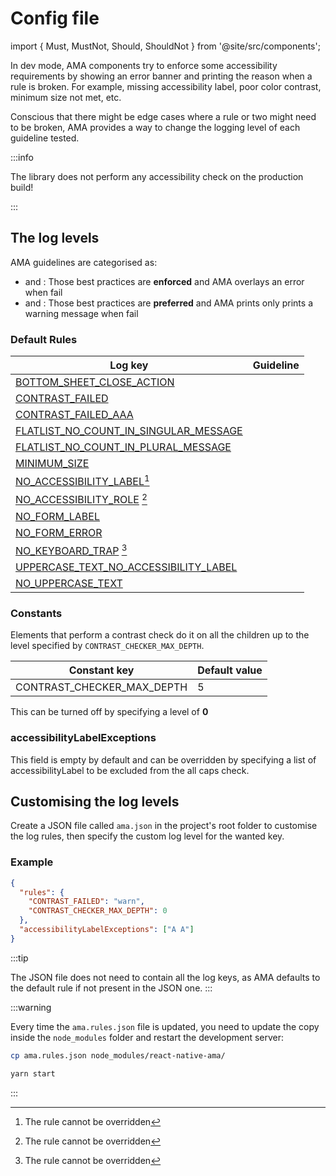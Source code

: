 # Config file

import { Must, MustNot, Should, ShouldNot } from '@site/src/components';

In dev mode, AMA components try to enforce some accessibility requirements by showing an error banner and printing the reason when a rule is broken. For example, missing accessibility label, poor color contrast, minimum size not met, etc.

Conscious that there might be edge cases where a rule or two might need to be broken, AMA provides a way to change the logging level of each guideline tested.

:::info

The library does not perform any accessibility check on the production build!

:::

## The log levels

AMA guidelines are categorised as:

- <Must /> and <MustNot />: Those best practices are <b>enforced</b> and AMA overlays an error when fail
- <Should /> and <ShouldNot />: Those best practices are <b>preferred</b> and AMA prints only prints a warning message when fail

### Default Rules

| Log key                                                                                             | Guideline   |
| --------------------------------------------------------------------------------------------------- | ----------- |
| [BOTTOM_SHEET_CLOSE_ACTION](../guidelines/bottomsheet)                                              | <Must />    |
| [CONTRAST_FAILED](../guidelines/contrast)                                                           | <Must />    |
| [CONTRAST_FAILED_AAA](../guidelines/contrast)                                                       | <Should />  |
| [FLATLIST_NO_COUNT_IN_SINGULAR_MESSAGE](../guidelines/lists-grids)                                  | <Should />  |
| [FLATLIST_NO_COUNT_IN_PLURAL_MESSAGE](../guidelines/lists-grids)                                    | <Must />    |
| [MINIMUM_SIZE](../guidelines/minimum-size)                                                          | <Must />    |
| [NO_ACCESSIBILITY_LABEL](../guidelines/accessibility-label)[^1]                                     | <Must />    |
| [NO_ACCESSIBILITY_ROLE](../guidelines/accessibility-role) [^1]                                      | <Must />    |
| [NO_FORM_LABEL](../guidelines/forms/#no_form_label)                                                 | <Must />    |
| [NO_FORM_ERROR](../guidelines/forms/#no_form_error)                                                 | <Must />    |
| [NO_KEYBOARD_TRAP](../guidelines/forms/#keyboard-trap) [^1]                                         | <MustNot /> |
| [UPPERCASE_TEXT_NO_ACCESSIBILITY_LABEL](../guidelines/text/#uppercase_text_no_accessibility_label-) | <MustNot /> |
| [NO_UPPERCASE_TEXT](../guidelines/text/#no-uppercase)                                               | <MustNot /> |

### Constants

Elements that perform a contrast check do it on all the children up to the level specified by `CONTRAST_CHECKER_MAX_DEPTH`.

| Constant key               | Default value |
| -------------------------- | ------------- |
| CONTRAST_CHECKER_MAX_DEPTH | 5             |

This can be turned off by specifying a level of **0**

### accessibilityLabelExceptions

This field is empty by default and can be overridden by specifying a list of accessibilityLabel to be excluded from the all caps check.

## Customising the log levels

Create a JSON file called `ama.json` in the project's root folder to customise the log rules, then specify the custom log level for the wanted key.

### Example

```json
{
  "rules": {
    "CONTRAST_FAILED": "warn",
    "CONTRAST_CHECKER_MAX_DEPTH": 0
  },
  "accessibilityLabelExceptions": ["A A"]
}
```

:::tip

The JSON file does not need to contain all the log keys, as AMA defaults to the default rule if not present in the JSON one.
:::

:::warning

Every time the `ama.rules.json` file is updated, you need to update the copy inside the `node_modules` folder and restart the development server:


```bash
cp ama.rules.json node_modules/react-native-ama/

yarn start
```

:::

[^1]: The rule cannot be overridden
